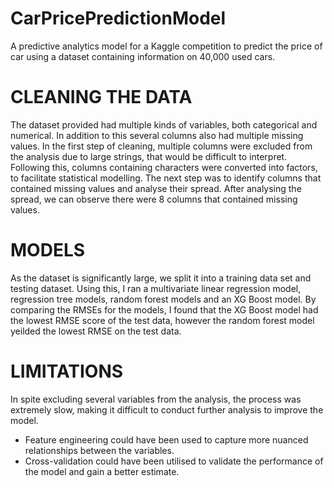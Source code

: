 # CarPricePredictionModel
A predictive analytics model for a Kaggle competition to predict the price of car using a dataset containing information on 40,000 used cars.

# CLEANING THE DATA

The dataset provided had multiple kinds of variables, both categorical and numerical. In addition to this several columns also had multiple missing values. In the first step of cleaning, multiple columns were excluded from the analysis due to large strings, that would be difficult to interpret. Following this, columns containing characters were converted into factors, to facilitate statistical modelling. 
The next step was to identify columns that contained missing values and analyse their spread. After analysing the spread, we can observe there were 8 columns that contained missing values. 

# MODELS

As the dataset is significantly large, we split it into a training data set and testing dataset. Using this, I ran a multivariate linear regression model, regression tree models, random forest models and an XG Boost model. By comparing the RMSEs for the models, I found that the XG Boost model had the lowest RMSE score of the test data, however the random forest model yeilded the lowest RMSE on the test data.

# LIMITATIONS

In spite excluding several variables from the analysis, the process was extremely slow, making it difficult to conduct further analysis to improve the model. 
-	Feature engineering could have been used to capture more nuanced relationships between the variables. 
-	Cross-validation could have been utilised to validate the performance of the model and gain a better estimate. 

